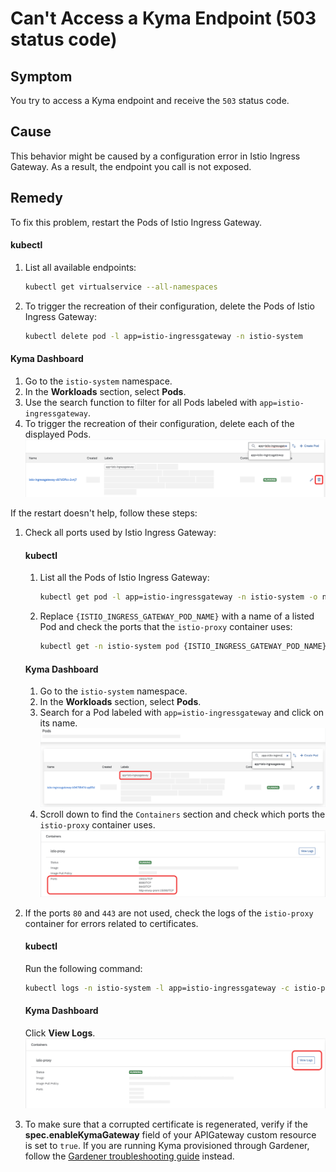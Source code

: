 # Can't Access a Kyma Endpoint (503 status code)

## Symptom

You try to access a Kyma endpoint and receive the `503` status code.

## Cause

This behavior might be caused by a configuration error in Istio Ingress Gateway. As a result, the endpoint you call is not exposed.

## Remedy

To fix this problem, restart the Pods of Istio Ingress Gateway.

<!-- tabs:start -->

#### **kubectl**

1. List all available endpoints:

    ```bash
    kubectl get virtualservice --all-namespaces
    ```

2. To trigger the recreation of their configuration, delete the Pods of Istio Ingress Gateway:

     ```bash
     kubectl delete pod -l app=istio-ingressgateway -n istio-system
     ```

#### **Kyma Dashboard**

1. Go to the `istio-system` namespace.
2. In the **Workloads** section, select **Pods**.
3. Use the search function to filter for all Pods labeled with `app=istio-ingressgateway`.
4. To trigger the recreation of their configuration, delete each of the displayed Pods.
   ![Delete Pods with `app=istio-ingressgateway` label](../../assets/delete-istio-ingressgateway-pods.svg)

<!-- tabs:end -->

If the restart doesn't help, follow these steps:

1. Check all ports used by Istio Ingress Gateway:

   <!-- tabs:start -->
   #### **kubectl**
   1. List all the Pods of Istio Ingress Gateway:

      ```bash
      kubectl get pod -l app=istio-ingressgateway -n istio-system -o name
      ```

   2. Replace `{ISTIO_INGRESS_GATEWAY_POD_NAME}` with a name of a listed Pod and check the ports that the `istio-proxy` container uses:

      ```bash
      kubectl get -n istio-system pod {ISTIO_INGRESS_GATEWAY_POD_NAME} -o jsonpath='{.spec.containers[*].ports[*].containerPort}'
      ```

   #### **Kyma Dashboard**
   1. Go to the `istio-system` namespace.
   2. In the **Workloads** section, select **Pods**.
   3. Search for a Pod labeled with `app=istio-ingressgateway` and click on its name.
   ![Search for a Pod with `app=istio-ingressgateway` label](../../assets/search-for-istio-ingress-gateway.svg)
   4. Scroll down to find the `Containers` section and check which ports the `istio-proxy` container uses.
   ![Check ports used by istio-proxy](../../assets/check-istio-proxy-ports.svg)
   <!-- tabs:end -->


2. If the ports `80` and `443` are not used, check the logs of the `istio-proxy` container for errors related to certificates.

   <!-- tabs:start -->
   #### **kubectl**
   Run the following command:
   ```bash
   kubectl logs -n istio-system -l app=istio-ingressgateway -c istio-proxy
   ```

   #### **Kyma Dashboard**
   Click **View Logs**.
   ![View logs of the istio-proxy-container](../../assets/view-istio-proxy-logs.svg)

   <!-- tabs:end -->


3. To make sure that a corrupted certificate is regenerated, verify if the **spec.enableKymaGateway** field of your APIGateway custom resource is set to `true`. If you are running Kyma provisioned through Gardener, follow the [Gardener troubleshooting guide](https://kyma-project.io/docs/kyma/latest/04-operation-guides/troubleshooting/security/sec-01-certificates-gardener/) instead.